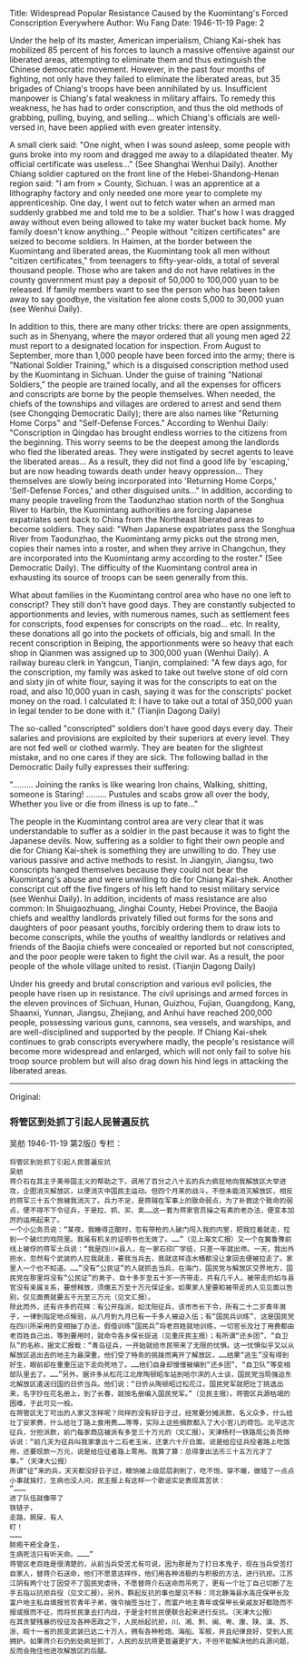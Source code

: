 Title: Widespread Popular Resistance Caused by the Kuomintang's Forced Conscription Everywhere
Author: Wu Fang
Date: 1946-11-19
Page: 2

Under the help of its master, American imperialism, Chiang Kai-shek has mobilized 85 percent of his forces to launch a massive offensive against our liberated areas, attempting to eliminate them and thus extinguish the Chinese democratic movement. However, in the past four months of fighting, not only have they failed to eliminate the liberated areas, but 35 brigades of Chiang's troops have been annihilated by us. Insufficient manpower is Chiang's fatal weakness in military affairs. To remedy this weakness, he has had to order conscription, and thus the old methods of grabbing, pulling, buying, and selling... which Chiang's officials are well-versed in, have been applied with even greater intensity.

A small clerk said: "One night, when I was sound asleep, some people with guns broke into my room and dragged me away to a dilapidated theater. My official certificate was useless..." (See Shanghai Wenhui Daily). Another Chiang soldier captured on the front line of the Hebei-Shandong-Henan region said: "I am from × County, Sichuan. I was an apprentice at a lithography factory and only needed one more year to complete my apprenticeship. One day, I went out to fetch water when an armed man suddenly grabbed me and told me to be a soldier. That's how I was dragged away without even being allowed to take my water bucket back home. My family doesn't know anything..." People without "citizen certificates" are seized to become soldiers. In Haimen, at the border between the Kuomintang and liberated areas, the Kuomintang took all men without "citizen certificates," from teenagers to fifty-year-olds, a total of several thousand people. Those who are taken and do not have relatives in the county government must pay a deposit of 50,000 to 100,000 yuan to be released. If family members want to see the person who has been taken away to say goodbye, the visitation fee alone costs 5,000 to 30,000 yuan (see Wenhui Daily).

In addition to this, there are many other tricks: there are open assignments, such as in Shenyang, where the mayor ordered that all young men aged 22 must report to a designated location for inspection. From August to September, more than 1,000 people have been forced into the army; there is "National Soldier Training," which is a disguised conscription method used by the Kuomintang in Sichuan. Under the guise of training "National Soldiers," the people are trained locally, and all the expenses for officers and conscripts are borne by the people themselves. When needed, the chiefs of the townships and villages are ordered to arrest and send them (see Chongqing Democratic Daily); there are also names like "Returning Home Corps" and "Self-Defense Forces." According to Wenhui Daily: "Conscription in Qingdao has brought endless worries to the citizens from the beginning. This worry seems to be the deepest among the landlords who fled the liberated areas. They were instigated by secret agents to leave the liberated areas... As a result, they did not find a good life by 'escaping,' but are now heading towards death under heavy oppression... They themselves are slowly being incorporated into 'Returning Home Corps,' 'Self-Defense Forces,' and other disguised units..." In addition, according to many people traveling from the Taodunzhao station north of the Songhua River to Harbin, the Kuomintang authorities are forcing Japanese expatriates sent back to China from the Northeast liberated areas to become soldiers. They said: "When Japanese expatriates pass the Songhua River from Taodunzhao, the Kuomintang army picks out the strong men, copies their names into a roster, and when they arrive in Changchun, they are incorporated into the Kuomintang army according to the roster." (See Democratic Daily). The difficulty of the Kuomintang control area in exhausting its source of troops can be seen generally from this.

What about families in the Kuomintang control area who have no one left to conscript? They still don't have good days. They are constantly subjected to apportionments and levies, with numerous names, such as settlement fees for conscripts, food expenses for conscripts on the road... etc. In reality, these donations all go into the pockets of officials, big and small. In the recent conscription in Beiping, the apportionments were so heavy that each shop in Qianmen was assigned up to 300,000 yuan (Wenhui Daily). A railway bureau clerk in Yangcun, Tianjin, complained: "A few days ago, for the conscription, my family was asked to take out twelve stone of old corn and sixty jin of white flour, saying it was for the conscripts to eat on the road, and also 10,000 yuan in cash, saying it was for the conscripts' pocket money on the road. I calculated it: I have to take out a total of 350,000 yuan in legal tender to be done with it." (Tianjin Dagong Daily)

The so-called "conscripted" soldiers don't have good days every day. Their salaries and provisions are exploited by their superiors at every level. They are not fed well or clothed warmly. They are beaten for the slightest mistake, and no one cares if they are sick. The following ballad in the Democratic Daily fully expresses their suffering:

"………
Joining the ranks is like wearing
Iron chains,
Walking, shitting, someone is
Staring!
………
Pustules and scabs grow all over the body,
Whether you live or die from illness is up to fate..."

The people in the Kuomintang control area are very clear that it was understandable to suffer as a soldier in the past because it was to fight the Japanese devils. Now, suffering as a soldier to fight their own people and die for Chiang Kai-shek is something they are unwilling to do. They use various passive and active methods to resist. In Jiangyin, Jiangsu, two conscripts hanged themselves because they could not bear the Kuomintang's abuse and were unwilling to die for Chiang Kai-shek. Another conscript cut off the five fingers of his left hand to resist military service (see Wenhui Daily). In addition, incidents of mass resistance are also common: In Shuigaozhuang, Jinghai County, Hebei Province, the Baojia chiefs and wealthy landlords privately filled out forms for the sons and daughters of poor peasant youths, forcibly ordering them to draw lots to become conscripts, while the youths of wealthy landlords or relatives and friends of the Baojia chiefs were concealed or reported but not conscripted, and the poor people were taken to fight the civil war. As a result, the poor people of the whole village united to resist. (Tianjin Dagong Daily)

Under his greedy and brutal conscription and various evil policies, the people have risen up in resistance. The civil uprisings and armed forces in the eleven provinces of Sichuan, Hunan, Guizhou, Fujian, Guangdong, Kang, Shaanxi, Yunnan, Jiangsu, Zhejiang, and Anhui have reached 200,000 people, possessing various guns, cannons, sea vessels, and warships, and are well-disciplined and supported by the people. If Chiang Kai-shek continues to grab conscripts everywhere madly, the people's resistance will become more widespread and enlarged, which will not only fail to solve his troop source problem but will also drag down his hind legs in attacking the liberated areas.



<hr /> 

Original: 


### 将管区到处抓丁引起人民普遍反抗
吴舫
1946-11-19
第2版()
专栏：

    将管区到处抓丁引起人民普遍反抗
    吴舫
    蒋介石在其主子美帝国主义的帮助之下，调用了百分之八十五的兵力疯狂地向我解放区大举进攻，企图消灭解放区，以便消灭中国民主运动。但四个月来的战斗，不但未能消灭解放区，相反的蒋军三十五个旅被我消灭了。兵力不足，是蒋贼在军事上的致命弱点，为了补救这个致命的弱点，便不得不下令征兵，于是拉、抓、买、卖……这一套为蒋家官员操之有素的老办法，便变本加厉的运用起来了。
    一个小公务员说：“某夜，我睡得正酣时，忽有带枪的人破门闯入我的内室，把我拉着就走，拉到一个破烂的戏院里。我虽有机关的证明书也无效了。……”（见上海文汇报）又一个在冀鲁豫前线上被俘的蒋军士兵说：“我是四川×县人，在一家石印厂学徒，只差一年就出师。一天，我出外担水，忽然有个武装的人拉我就走，要我当兵去，我就这样连水桶都没让拿回去便被拉走了。家里人一个也不知道。……”没有“公民证”的人就抓去当兵，在海门，国民党与解放区交界地方，国民党在那里将没有“公民证”的男子，自十多岁至五十岁一齐带走，共有几千人。被带走的如与县官没有亲属关系，要想释放，须缴五万至十万元保证金。如果家人里要和被带走的人见见面以告别，仅见面费就要五千元至三万元（见文汇报）。
    除此而外，还有许多的花样：有公开指派，如沈阳征兵，该市市长下令，所有二十二岁青年男子，一律到指定地点候验，从八月到九月已有一千多人被迫入伍；有“国民兵训练”、这是国民党在四川所采用的变相抽丁办法，假借训练“国民兵”将老百姓就地训练，一切官长及壮丁用费都由老百姓自己出，等到要用时，就命令各乡保长捉送（见重庆民主报）；有所谓“还乡团”、“自卫队”的名称，据文汇报载：“青岛征兵，一开始就给市民带来了无限的忧惧。这一忧惧似乎又以从解放区逃出去的地主为最深重，他们受了特务的挑拨而离开了解放区，……结果“逃生”没有得到好生，眼前却在重重压迫下走向死地了。……他们自身却慢慢被编到“还乡团”、“自卫队”等变相部队里去了。……”另外，据许多从松花江北岸陶顿昭车站到哈尔滨的人士谈，国民党当局强迫东北解放区遣送归国的日侨当兵。他们说：“日侨从陶顿昭过松花江，国民党军就把壮丁挑选出来，名字抄在花名册上，到了长春，就按名册编入国民党军。”（见民主报）。蒋管区兵源枯竭的困难，于此可见一般。
    在蒋管区无丁可出的人家又怎样呢？同样的没有好日子过，经常要分摊派款，名义众多，什么给壮丁安家费，什么给壮丁路上食用费……等等，实际上这些捐款都入了大小官儿的荷包。北平这次征兵，分担派款，前门每家商店被派有多至三十万元的（文汇报）。天津杨村一铁路局公务员伸诉说：“前几天为征兵叫我家拿出十二石老玉米，还拿六十斤白面，说是给应征兵役者路上吃饭用，还要现款一万元，说是给应征者路上零用。我算了算：总得拿出法币三十五万元才了事。”（天津大公报）
    所谓“征”来的兵，天天都没好日子过，粮饷被上级层层剥削了，吃不饱，穿不暖，做错了一点点小事就挨打，生病也没人问，民主报上有这样一个歌谣实足表现其苦状：
    “………
    进了队伍就像带了
    铁链子，
    走路，屙屎，有人
    盯！
    ………
    脓疱干疮全身生，
    生病死活只有听天命。………”
    蒋管区老百姓是很清楚的，从前当兵受苦尤有可说，因为那是为了打日本鬼子，现在当兵受苦打自家人，替蒋介石送命，他们不愿意这样作，他们用各种消极的与积极的方法，进行抗拒。江苏江阴有两个壮丁因受不了国民党虐待，不愿替蒋介石送命而吊死了，更有一个壮丁自己切断了左手五指以抗拒兵役（见文汇报）。另外，群起反抗的事也屡见不鲜：河北静海县水高庄保甲长及富户地主私自填报贫农青年子弟，强令抽签当壮丁，而富户地主青年或保甲长亲戚友好都隐而不报或报而不征，而将贫民拿去打内战，于是全村贫民便联合起来进行反抗。（天津大公报）
    在其贪婪残暴的役征及各种恶政之下，人民纷起抗拒，川、湘、黔、闽、粤、康、陕、滇、苏、浙、皖十一省的民变武装已达二十万人，拥有各种枪炮、海船、军舰，并且纪律良好，受到人民拥护。如果蒋介石仍到处疯狂抓丁，人民的反抗蒋更普遍更扩大，不但不能解决他的兵源问题，反而会拖住他进攻解放区的后腿。
